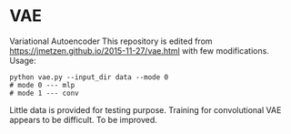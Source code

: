 # VAE
Variational Autoencoder
This repository is edited from https://jmetzen.github.io/2015-11-27/vae.html with few modifications.\
Usage:
```
python vae.py --input_dir data --mode 0
# mode 0 --- mlp
# mode 1 --- conv
```
Little data is provided for testing purpose.
Training for convolutional VAE appears to be difficult. To be improved.
